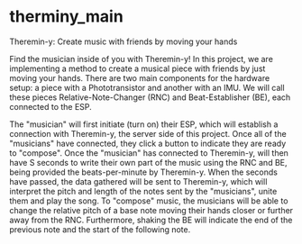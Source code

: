 # therminy_main

Theremin-y: Create music with friends by moving your hands

Find the musician inside of you with Theremin-y! In this project, we are implementing a method to create a musical piece with friends by just moving your hands. There are two main components for the hardware setup: a piece with a Phototransistor and another with an IMU. We will call these pieces Relative-Note-Changer (RNC) and Beat-Establisher (BE), each connected to the ESP. 

The "musician" will first initiate (turn on) their ESP, which will establish a connection with Theremin-y, the server side of this project. Once all of the "musicians" have connected, they click a button to indicate they are ready to "compose". Once the "musician" has connected to Theremin-y, will then have S seconds to write their own part of the music using the RNC and BE, being provided the beats-per-minute by Theremin-y. When the seconds have passed, the data gathered will be sent to Theremin-y, which will interpret the pitch and length of the notes sent by the "musicians", unite them and play the song. To "compose" music, the musicians will be able to change the relative pitch of a base note moving their hands closer or further away from the RNC. Furthermore, shaking the BE will indicate the end of the previous note and the start of the following note. 
